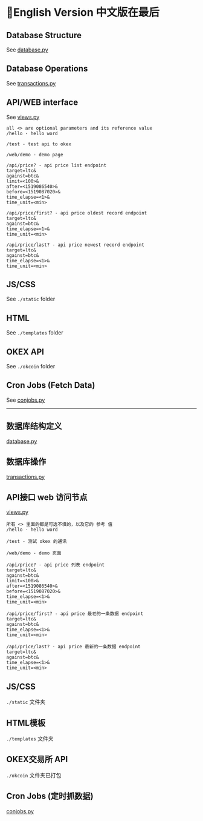 # English Version 中文版在最后
## Database Structure
See [database.py](database.py)

## Database Operations
See [transactions.py](transactions.py)

## API/WEB interface
See [views.py](views.py)
```
all <> are optional parameters and its reference value
/hello - hello word

/test - test api to okex

/web/demo - demo page

/api/price? - api price list endpoint
target=ltc&
against=btc&
limit=<100>&
after=<1519086540>&
before=<1519087020>&
time_elapse=<1>&
time_unit=<min>

/api/price/first? - api price oldest record endpoint
target=ltc&
against=btc&
time_elapse=<1>&
time_unit=<min>

/api/price/last? - api price newest record endpoint
target=ltc&
against=btc&
time_elapse=<1>&
time_unit=<min>
```

## JS/CSS
See `./static` folder

## HTML
See `./templates` folder

## OKEX API
See `./okcoin` folder

## Cron Jobs (Fetch Data)
See [conjobs.py](cronjobs.py)

---
## 数据库结构定义
[database.py](database.py)

## 数据库操作
[transactions.py](transactions.py)

## API接口 web 访问节点
[views.py](views.py)
```
所有 <> 里面的都是可选不填的，以及它的 参考 值
/hello - hello word

/test - 测试 okex 的通讯

/web/demo - demo 页面

/api/price? - api price 列表 endpoint
target=ltc&
against=btc&
limit=<100>&
after=<1519086540>&
before=<1519087020>&
time_elapse=<1>&
time_unit=<min>

/api/price/first? - api price 最老的一条数据 endpoint
target=ltc&
against=btc&
time_elapse=<1>&
time_unit=<min>

/api/price/last? - api price 最新的一条数据 endpoint
target=ltc&
against=btc&
time_elapse=<1>&
time_unit=<min>
```
## JS/CSS
`./static` 文件夹

## HTML模板
`./templates` 文件夹

## OKEX交易所 API
`./okcoin` 文件夹已打包

## Cron Jobs (定时抓数据)
[conjobs.py](cronjobs.py)
